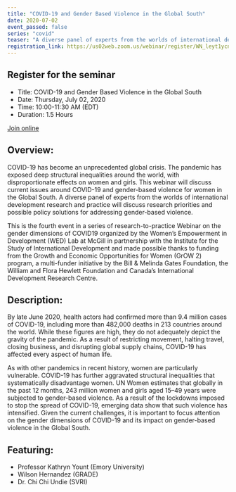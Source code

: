 ```yaml
---
title: "COVID-19 and Gender Based Violence in the Global South"
date: 2020-07-02
event_passed: false
series: "covid"
teaser: "A diverse panel of experts from the worlds of international development research and practice will discuss research priorities and possible policy solutions for addressing gender-based violence."
registration_link: https://us02web.zoom.us/webinar/register/WN_leyt1ycnTm-69DPkBSS4fw
---
```


<div class="flex flex-col justify-center w-full rounded-lg shadow-xs md:shadow-md my-8 p-4 border border-solid border-gray-200 bg-white">
  <h2 class="text-gray-800 text-lg font-bold mt-1 mb-0">Register for the seminar</h2>
  <!--
  <h2 class="text-gray-800 text-lg font-bold mt-1 mb-0">This seminar has passed</h2>
  -->
  <ul>
    <li>Title: COVID-19 and Gender Based Violence in the Global South</li>
    <li>Date: Thursday, July 02, 2020</li>
    <li>Time: 10:00-11:30 AM (EDT)</li>
    <li>Duration: 1.5 Hours</li>
  </ul>
  
  <div class="flex flex-row-reverse">
    <a class="text-white bg-dark-turquoise rounded-lg p-2 font-bold hover:no-underline hover:bg-light-turquoise" href="https://us02web.zoom.us/webinar/register/WN_leyt1ycnTm-69DPkBSS4fw" rel="external">Join online</a>
  </div>
  
</div>

## Overview:

COVID-19 has become an unprecedented global crisis. The pandemic has exposed deep structural inequalities around the world, with disproportionate effects on women and girls. This webinar will discuss current issues around COVID-19 and gender-based violence for women in the Global South. A diverse panel of experts from the worlds of international development research and practice will discuss research priorities and possible policy solutions for addressing gender-based violence.

This is the fourth event in a series of research-to-practice Webinar on the gender dimensions of COVID19 organized by the Women’s Empowerment in Development (WED) Lab at McGill in partnership with the Institute for the Study of International Development and made possible thanks to funding from the Growth and Economic Opportunities for Women (GrOW 2) program, a multi-funder initiative by the Bill & Melinda Gates Foundation, the William and Flora Hewlett Foundation and Canada’s International Development Research Centre.

## Description:

By late June 2020, health actors had confirmed more than 9.4 million cases of COVID-19, including more than 482,000 deaths in 213 countries around the world. While these figures are high, they do not adequately depict the gravity of the pandemic. As a result of restricting movement, halting travel, closing business, and disrupting global supply chains, COVID-19 has affected every aspect of human life.

As with other pandemics in recent history, women are particularly vulnerable. COVID-19 has further aggravated structural inequalities that systematically disadvantage women. UN Women estimates that globally in the past 12 months, 243 million women and girls aged 15–49 years were subjected to gender-based violence. As a result of the lockdowns imposed to stop the spread of COVID-19, emerging data show that such violence has intensified. Given the current challenges, it is important to focus attention on the gender dimensions of COVID-19 and its impact on gender-based violence in the Global South.

## Featuring: 

* Professor Kathryn Yount (Emory University)
* Wilson Hernandez (GRADE)
* Dr. Chi Chi Undie (SVRI)
